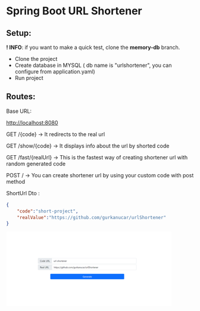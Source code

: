 # Spring Boot URL Shortener

## Setup:

**! INFO**: if you want to make a quick test, clone the **memory-db** branch.

- Clone the project
- Create database in MYSQL ( db name is "urlshortener", you can configure from application.yaml)
- Run project

## Routes:

Base URL:

[http://localhost:8080](http://localhost:8080/api/v1)

GET      /{code}          → It redirects to the real url

GET     /show/{code} → It displays info about the url by shorted code

GET     /fast/{realUrl} → This is the fastest way of creating shortener url with random generated code

POST   /                     → You can create shortener url by using your custom code with post method

ShortUrl Dto :

```json
{
    "code":"short-project",
    "realValue":"https://github.com/gurkanucar/urlShortener"
}
```

<img src="images/index.png" height="200">
